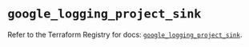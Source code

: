# `google_logging_project_sink`

Refer to the Terraform Registry for docs: [`google_logging_project_sink`](https://registry.terraform.io/providers/drfaust92/google/4.16.4/docs/resources/logging_project_sink).
